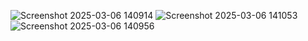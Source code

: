 ![Screenshot 2025-03-06 140914](https://github.com/user-attachments/assets/60353890-e3c9-48e9-a582-a8e9688d728c)
![Screenshot 2025-03-06 141053](https://github.com/user-attachments/assets/fe56833d-0d95-4db1-ab8c-df4223eb8562)
![Screenshot 2025-03-06 140956](https://github.com/user-attachments/assets/22f54527-e0a5-4a4d-ab90-9aac93e7799d)
